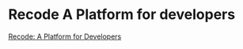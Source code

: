 # Recode A Platform for developers

[Recode: A Platform for Developers](https://nischal-dahal.com.np)
